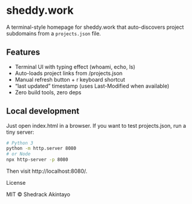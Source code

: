 # sheddy.work


A terminal-style homepage for sheddy.work that auto-discovers project subdomains from a `projects.json` file.


## Features

- Terminal UI with typing effect (whoami, echo, ls)
- Auto-loads project links from /projects.json
- Manual refresh button + r keyboard shortcut
- “last updated” timestamp (uses Last-Modified when available)
- Zero build tools, zero deps


## Local development

Just open index.html in a browser.
If you want to test projects.json, run a tiny server:

```bash
# Python 3
python -m http.server 8080
# or Node
npx http-server -p 8080
```

Then visit http://localhost:8080/.


License

MIT © Shedrack Akintayo
